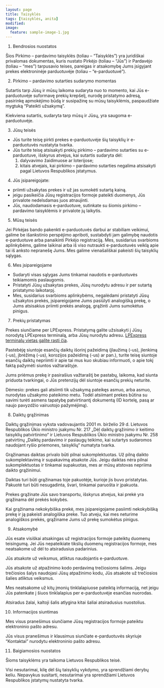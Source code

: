 ```yaml
---
layout: page
title: Taisyklės
tags: [taisyklės, anita]
modified: 
image:
  feature: sample-image-1.jpg
---
```


1. Bendrosios nuostatos

Šios Pirkimo – pardavimo taisyklės (toliau – “Taisyklės”) yra juridiškai privalomas dokumentas, kuris nustato Pirkėjo (toliau – “Jūs”) ir Pardavėjo (toliau – “mes”) tarpusavio teises, pareigas ir atsakomybę Jums įsigyjant prekes elektroninėje parduotuvėje (toliau – “e-parduotuvė”).

2. Pirkimo – pardavimo sutarties sudarymo momentas

Sutartis tarp Jūsų ir mūsų laikoma sudaryta nuo to momento, kai Jūs e-parduotuvėje suformavę prekių krepšelį, nurodę pristatymo adresą, pasirinkę apmokėjimo būdą ir susipažinę su mūsų taisyklėmis, paspaudžiate mygtuką “Pateikti užsakymą”.

Kiekviena sutartis, sudaryta tarp mūsų ir Jūsų, yra saugoma e-parduotuvėje.

3. Jūsų teisės

- Jūs turite teisę pirkti prekes e-parduotuvėje šių taisyklių ir e-parduotuvės nustatyta tvarka.
- Jūs turite teisę atsisakyti prekių pirkimo – pardavimo sutarties su e-parduotuve, išskyrus atvejus, kai sutartis sudaryta dėl:
  1. dalyvavimo žaidimuose ar loterijose;
  2. kitais atvejais, kai pirkimo – pardavimo sutarties negalima atsisakyti pagal Lietuvos Respublikos įstatymus.

4. Jūs įsipareigojate:

- priimti užsakytas prekes ir už jas sumokėti sutartą kainą.
- jeigu pasikeičia Jūsų registracijos formoje pateikti duomenys, Jūs privalote nedelsdamas juos atnaujinti.
- Jūs, naudodamasis e-parduotuve, sutinkate su šiomis pirkimo – pardavimo taisyklėmis ir privalote jų laikytis.

5. Mūsų teisės

Jei Pirkėjas bando pakenkti e-parduotuvės darbui ar stabiliam veikimui, galime be išankstinio perspėjimo apriboti, sustabdyti jam galimybę naudotis e-parduotuve arba panaikinti Pirkėjo registraciją.
Mes, susidarius svarbioms aplinkybėms, galime laikinai arba iš viso nutraukti e-parduotuvės veiklą apie tai iš anksto nepranešę Jums.
Mes galime vienašališkai pakeisti šių taisyklių sąlygas.

6. Mes įsipareigojame

- Sudaryti visas sąlygas Jums tinkamai naudotis e-parduotuvės teikiamomis paslaugomis.
- Pristatyti Jūsų užsakytas prekes, Jūsų nurodytu adresu ir per sutartą pristatymo laikotarpį.
- Mes, susidarius svarbioms aplinkybėms, negalėdami pristatyti Jūsų užsakytos prekės, įsipareigojame Jums pasiūlyti analogišką prekę, o Jums atsisakius priimti prekės analogą, grąžinti Jums sumokėtus pinigus.

7. Prekių pristatymas

Prekes siunčiame per LPExpress. Pristatymą galite užsisakyti į Jūsų norodytą LPExpress terminalą, arba Jūsų nurodytu adresu. [LPExpress terminalų vietas galite rasti čia](https://www.lpexpress.lt/Savitarnos-terminalai/Vietu-sarasas.html).

Pastebėję siuntoje esančių daiktų išorinį pažeidimą (įlaužimą (-us), įlenkimą (-us), įbrėžimą (-us), korozijos pažeidimą (-us) ar pan.), turite teisę siuntoje esančių daiktų nepriimti ir apie tai mus kuo skubiau informuoti, o apie tokį faktą pažymėti siuntos važtaraštyje.

Jums priėmus prekę ir pasirašius važtaraštį be pastabų, laikoma, kad siunta priduota tvarkingai, o Jūs pretenzijų dėl siuntoje esančių prekių neturite.

Dėmesio: prekes gali atsiimti tik užsakymą pateikęs asmuo, arba asmuo, nurodytas užsakymo pateikimo metu. Todėl atsiimant prekes būtina su savimi turėti asmens tapatybę patvirtinantį dokumentą (ID kortelę, pasą ar naujo pavyzdžio vairuotojo pažymėjimą).

8. Daiktų grąžinimas

Daiktų grąžinimas vyksta vadovaujantis 2001 m. birželio 29 d. Lietuvos Respublikos Ūkio ministro įsakymu Nr. 217 „Dėl daiktų grąžinimo ir keitimo taisyklių patvirtinimo“ ir Lietuvos Respublikos Ūkio ministro įsakymu Nr. 258 patvirtinų „Daiktų pardavimo ir paslaugų teikimo, kai sutartys sudaromos naudojant ryšio priemones, taisyklių“ numatyta tvarka.

Grąžinamas daiktas privalo būti pilnai sukomplektuotas. Už pilną daikto sukomplektavimą ir supakavimą atsakote Jūs. Jeigu daiktas nėra pilnai sukomplektuotas ir tinkamai supakuotas, mes ar mūsų atstovas nepriima daikto grąžinimui.

Daiktas turi būti grąžinamas toje pakuotėje, kurioje jis buvo pristatytas. Pakuotė turi būti nesugadinta, švari, tinkamai paruošta ir įpakuota.

Prekes grąžinate Jūs savo transportu, išskyrus atvejus, kai prekė yra grąžinama dėl prekės kokybės.

Kai grąžinama nekokybiška prekė, mes įsipareigojame pasiimti nekokybišką prekę ir ją pakeisti analogiška preke. Tuo atveju, kai mes neturime analogiškos prekės, grąžiname Jums už prekę sumokėtus pinigus.

9. Atsakomybė

Jūs esate visiškai atsakingas už registracijos formoje pateiktų duomenų teisingumą. Jei Jūs nepateikiate tikslių duomenų registracijos formoje, mes neatsakome už dėl to atsiradusius padarinius.

Jūs atsakote už veiksmus, atliktus naudojantis e-parduotuve.

Jūs atsakote už atpažinimo kodo perdavimą trečiosioms šalims. Jeigu trečiosios šalys naudojasi Jūsų atpažinimo kodu, Jūs atsakote už trečiosios šalies atliktus veiksmus.

Mes neatsakome už kitų įmonių tinklalapiuose pateiktą informaciją, net jeigu Jūs patenkate į šiuos tinklalapius per e-parduotuvėje esančias nuorodas.

Atsiradus žalai, kaltoji šalis atlygina kitai šaliai atsiradusius nuostolius.

10. Informacijos siuntimas

Mes visus pranešimus siunčiame Jūsų registracijos formoje pateiktu elektroninio pašto adresu.

Jūs visus pranešimus ir klausimus siunčiate e-parduotuvės skyriuje “Kontaktai” nurodytu elektroninio pašto adresu.

11. Baigiamosios nuostatos

Šioms taisyklėms yra taikoma Lietuvos Respublikos teisė.

Visi nesutarimai, kilę dėl šių taisyklių vykdymo, yra sprendžiami derybų keliu. Nepavykus susitarti, nesutarimai yra sprendžiami Lietuvos Respublikos įstatymų nustatyta tvarka.

